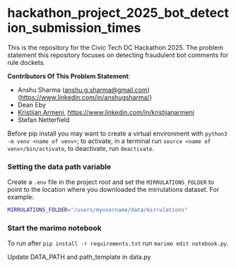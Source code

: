 # hackathon_project_2025_bot_detection_submission_times

This is the repository for the Civic Tech DC Hackathon 2025. The problem statement this repository focuses on detecting fraudulent bot comments for rule dockets.

**Contributors Of This Problem Statement**:

- Anshu Sharma (anshu.g.sharma@gmail.com) (https://www.linkedin.com/in/anshugsharma/)
- Dean Eby
- [Kristijan Armeni](https://github.com/kristijanarmeni), https://www.linkedin.com/in/kristijanarmeni
- Stefan Netterfield

Before pip install you may want to create a virtual environment with `python3 -m venv <name of venv>`; to activate, in a terminal run `source <name of venv>/bin/activate`, to deactivate, run `deactivate`.

### Setting the data path variable

Create a `.env` file in the project root and set the `MIRRULATIONS_FOLDER` to point to the location where you downloaded the mirrulations dataset. For example:

```sh
MIRRULATIONS_FOLDER="/users/myusername/data/mirrulations"
```

### Start the marimo notebook
To run after `pip install -r requirements.txt` run `marimo edit notebook.py`.  

Update DATA_PATH and path_template in data.py 

